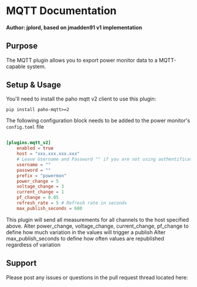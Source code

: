 # MQTT Documentation

#### Author: jplord, based on jmadden91 v1 implementation

## Purpose

The MQTT plugin allows you to export power monitor data to a MQTT-capable system. 

## Setup & Usage
You'll need to install the paho mqtt v2 client to use this plugin:

    pip install paho-mqtt>=2


The following configuration block needs to be added to the power monitor's `config.toml` file

```toml

[plugins.mqtt_v2]
    enabled = true
    host = "xxx.xxx.xxx.xxx"
    # Leave Username and Password "" if you are not using authentification
    username = ""
    password = ""
    prefix = "powermon"
    power_change = 5
    voltage_change = 3
    current_change = 1
    pf_change = 0.05
    refresh_rate = 5 # Refresh rate in seconds
    max_publish_seconds = 600

```

This plugin will send all measurements for all channels to the host specified above.
Alter power_change, voltage_change, current_change, pf_change to define how much variation in the values will trigger a publish
Alter max_publish_seconds to define how often values are republished regardless of variation


## Support
Please post any issues or questions in the pull request thread located here:

